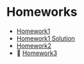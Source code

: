 # Homeworks

* [Homework1](Homework1.md)
* [Homework1 Solution](Solution/Homework1-Solution.md)
* [Homework2](HW2.md)
* :construction: [Homework3](HW3.md)
